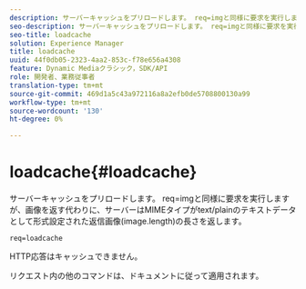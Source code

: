 ```yaml
---
description: サーバーキャッシュをプリロードします。 req=imgと同様に要求を実行しますが、画像を返す代わりに、サーバーはMIMEタイプがtext/plainのテキストデータとして形式設定された返信画像(image.length)の長さを返します。
seo-description: サーバーキャッシュをプリロードします。 req=imgと同様に要求を実行しますが、画像を返す代わりに、サーバーはMIMEタイプがtext/plainのテキストデータとして形式設定された返信画像(image.length)の長さを返します。
seo-title: loadcache
solution: Experience Manager
title: loadcache
uuid: 44f0db05-2323-4aa2-853c-f78e656a4308
feature: Dynamic Mediaクラシック，SDK/API
role: 開発者、業務従事者
translation-type: tm+mt
source-git-commit: 469d1a5c43a972116a8a2efb0de5708800130a99
workflow-type: tm+mt
source-wordcount: '130'
ht-degree: 0%

---
```



# loadcache{#loadcache}

サーバーキャッシュをプリロードします。 req=imgと同様に要求を実行しますが、画像を返す代わりに、サーバーはMIMEタイプがtext/plainのテキストデータとして形式設定された返信画像(image.length)の長さを返します。

`req=loadcache`

HTTP応答はキャッシュできません。

リクエスト内の他のコマンドは、ドキュメントに従って適用されます。
